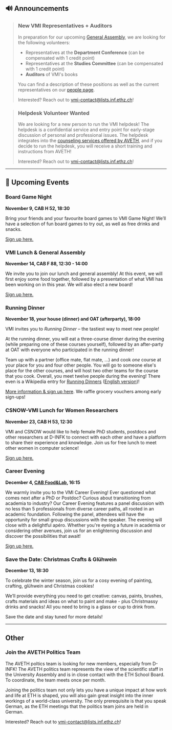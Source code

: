 ## 🔊 Announcements

> ### New VMI Representatives + Auditors
>
> In preparation for our upcoming [General Assembly](#vmi-lunch-general-assembly), we are looking for the following volunteers:
>
> - Representatives at the **Department Conference** (can be compensated with 1 credit point)
> - Representatives at the **Studies Committee** (can be compensated with 1 credit point)
> - **Auditors** of VMI's books
>
> You can find a description of these positions as well as the current representatives on our [people page](http://vmi.ethz.ch/people/).
>
> Interested? Reach out to [vmi-contact@lists.inf.ethz.ch](mailto:vmi-contact@lists.inf.ethz.ch)!

> ### Helpdesk Volunteer Wanted
>
> We are looking for a new person to run the VMI helpdesk!
The helpdesk is a confidential service and entry point for early-stage discussion of personal and professional issues.
> The helpdesk integrates into the [counseling services offered by AVETH](https://www.aveth.ethz.ch/counselling-oct21/counselling-help/), and if you decide to run the helpdesk, you will receive a short training and instructions from AVETH!
>
> Interested? Reach out to [vmi-contact@lists.inf.ethz.ch](mailto:vmi-contact@lists.inf.ethz.ch)!

<hr>

## 📅 Upcoming Events

### Board Game Night

**November 9, CAB H 52, 18:30**

Bring your friends and your favourite board games to VMI Game Night! We’ll have a selection of fun board games to try out, as well as free drinks and snacks.

[Sign up here.](https://forms.gle/WrfHVtWwvCgEaHAu7)

### VMI Lunch & General Assembly

**November 14, CAB F 88, 12:30 - 14:00**

We invite you to join our lunch and general assembly!
At this event, we will first enjoy some food together, followed by a presentation of what VMI has been working on in this year.
We will also elect a new board!

[Sign up here.](https://docs.google.com/forms/d/e/1FAIpQLSecT_VEkr0YvQ2mEqr5MqKLgsWFv74hz0tKOGERFB7fuMR6UA/viewform?usp=sf_link)

### Running Dinner

**November 18, your house (dinner) and OAT (afterparty), 18:00**

VMI invites you to *Running Dinner* – the tastiest way to meet new people!

At the running dinner, you will eat a three-course dinner during the evening (while preparing one of these courses yourself), followed by an after-party at OAT with everyone who participated in the running dinner!

Team up with a partner (office mate, flat mate, ...) and cook *one* course at your place for you and four other people.
You will go to someone else's place for the other courses, and will host two other teams for the course that you cook.
Overall, you meet twelve people during the evening!
There even is a Wikipedia entry for [Running Dinners](https://de.wikipedia.org/wiki/Running_Dinner) ([English version](https://en.wikipedia.org/wiki/Progressive_dinner))!

[More information & sign up here](https://docs.google.com/forms/d/e/1FAIpQLSdS7y5dTQpnHrHoSWarjlRRkJ3DHNtMqjF0Azymo2I1mD6R_A/viewform?usp=sf_link).
We raffle grocery vouchers among early sign-ups!

### CSNOW-VMI Lunch for Women Researchers

**November 23, CAB H 53, 12:30**

VMI and CSNOW would like to help female PhD students, postdocs and other researchers at D-INFK to connect with each other and have a platform to share their experience and knowledge. Join us for free lunch to meet other women in computer science!

[Sign up here.](https://forms.gle/AHsPL8c4C4tAq94XA)

### Career Evening

**December 4, [CAB Food&Lab](https://ethz.ch/en/campus/getting-to-know/cafes-restaurants-shops/gastronomy/restaurants-and-cafeterias/zentrum/food-lab.html), 16:15**

We warmly invite you to the VMI Career Evening! Ever questioned what comes next after a PhD or Postdoc? Curious about transitioning from academia to industry? Our Career Evening features a panel discussion with no less than 5 professionals from diverse career paths, all rooted in an academic foundation. Following the panel, attendees will have the opportunity for small group discussions with the speaker. The evening will close with a delightful apéro.
Whether you're eyeing a future in academia or considering other avenues, join us for an enlightening discussion and discover the possibilities that await!

[Sign up here.](https://forms.gle/rWGXgB8a6FjWVXgA7)

### Save the Date: Christmas Crafts & Glühwein

**December 13, 18:30**

To celebrate the winter season, join us for a cosy evening of painting, crafting, glühwein and Christmas cookies!

We’ll provide everything you need to get creative: canvas, paints, brushes, crafts materials and ideas on what to paint and make - plus Christmassy drinks and snacks! All you need to bring is a glass or cup to drink from.

Save the date and stay tuned for more details!

<hr>

## Other

### Join the AVETH Politics Team

The AVETH poltics team is looking for new members, especially from D-INFK!
The AVETH politics team represents the view of the scientific staff in the University Assembly and is in close contact with the ETH School Board.
To coordinate, the team meets once per month.

Joining the politics team not only lets you have a unique impact at how work and life at ETH is shaped, you will also gain great insight into the inner workings of a world-class university.
The only prerequisite is that you speak German, as the ETH meetings that the politics team joins are held in German.

Interested? Reach out to [vmi-contact@lists.inf.ethz.ch](mailto:vmi-contact@lists.inf.ethz.ch)!
